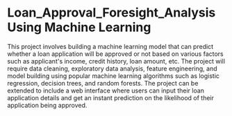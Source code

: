# Loan_Approval_Foresight_Analysis Using Machine Learning
This project involves building a machine learning model that can predict whether a loan application will be approved or not based on various factors such as applicant's income, credit history, loan amount, etc.  The project will require data cleaning, exploratory data analysis, feature engineering, and model building using popular machine learning algorithms such as logistic regression, decision trees, and random forests. The project can be extended to include a web interface where users can input their loan application details and get an instant prediction on the likelihood of their application being approved.
